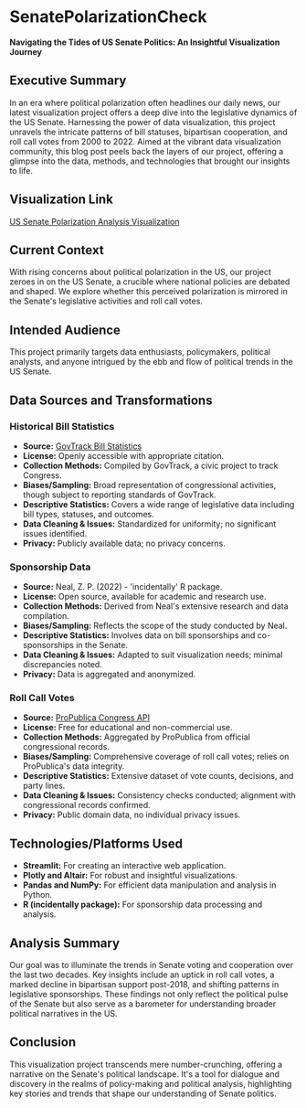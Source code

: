 # SenatePolarizationCheck


**Navigating the Tides of US Senate Politics: An Insightful Visualization Journey**

## Executive Summary
In an era where political polarization often headlines our daily news, our latest visualization project offers a deep dive into the legislative dynamics of the US Senate. Harnessing the power of data visualization, this project unravels the intricate patterns of bill statuses, bipartisan cooperation, and roll call votes from 2000 to 2022. Aimed at the vibrant data visualization community, this blog post peels back the layers of our project, offering a glimpse into the data, methods, and technologies that brought our insights to life.

## Visualization Link
[US Senate Polarization Analysis Visualization](#)

## Current Context
With rising concerns about political polarization in the US, our project zeroes in on the US Senate, a crucible where national policies are debated and shaped. We explore whether this perceived polarization is mirrored in the Senate's legislative activities and roll call votes.

## Intended Audience
This project primarily targets data enthusiasts, policymakers, political analysts, and anyone intrigued by the ebb and flow of political trends in the US Senate.

## Data Sources and Transformations

### Historical Bill Statistics
- **Source:** [GovTrack Bill Statistics](https://www.govtrack.us/congress/bills/statistics)
- **License:** Openly accessible with appropriate citation.
- **Collection Methods:** Compiled by GovTrack, a civic project to track Congress.
- **Biases/Sampling:** Broad representation of congressional activities, though subject to reporting standards of GovTrack.
- **Descriptive Statistics:** Covers a wide range of legislative data including bill types, statuses, and outcomes.
- **Data Cleaning & Issues:** Standardized for uniformity; no significant issues identified.
- **Privacy:** Publicly available data; no privacy concerns.

### Sponsorship Data
- **Source:** Neal, Z. P. (2022) - 'incidentally' R package.
- **License:** Open source, available for academic and research use.
- **Collection Methods:** Derived from Neal's extensive research and data compilation.
- **Biases/Sampling:** Reflects the scope of the study conducted by Neal.
- **Descriptive Statistics:** Involves data on bill sponsorships and co-sponsorships in the Senate.
- **Data Cleaning & Issues:** Adapted to suit visualization needs; minimal discrepancies noted.
- **Privacy:** Data is aggregated and anonymized.

### Roll Call Votes
- **Source:** [ProPublica Congress API](https://www.propublica.org/datastore/api/propublica-congress-api)
- **License:** Free for educational and non-commercial use.
- **Collection Methods:** Aggregated by ProPublica from official congressional records.
- **Biases/Sampling:** Comprehensive coverage of roll call votes; relies on ProPublica's data integrity.
- **Descriptive Statistics:** Extensive dataset of vote counts, decisions, and party lines.
- **Data Cleaning & Issues:** Consistency checks conducted; alignment with congressional records confirmed.
- **Privacy:** Public domain data, no individual privacy issues.

## Technologies/Platforms Used
- **Streamlit:** For creating an interactive web application.
- **Plotly and Altair:** For robust and insightful visualizations.
- **Pandas and NumPy:** For efficient data manipulation and analysis in Python.
- **R (incidentally package):** For sponsorship data processing and analysis.

## Analysis Summary
Our goal was to illuminate the trends in Senate voting and cooperation over the last two decades. Key insights include an uptick in roll call votes, a marked decline in bipartisan support post-2018, and shifting patterns in legislative sponsorships. These findings not only reflect the political pulse of the Senate but also serve as a barometer for understanding broader political narratives in the US.

## Conclusion
This visualization project transcends mere number-crunching, offering a narrative on the Senate's political landscape. It's a tool for dialogue and discovery in the realms of policy-making and political analysis, highlighting key stories and trends that shape our understanding of Senate politics.

